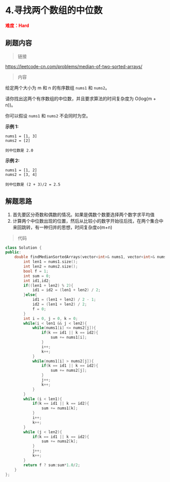 # 4.寻找两个数组的中位数

<font color=red>**难度：Hard** </font>

## 刷题内容

> 链接

https://leetcode-cn.com/problems/median-of-two-sorted-arrays/

> 内容

给定两个大小为 m 和 n 的有序数组 `nums1` 和 `nums2`。

请你找出这两个有序数组的中位数，并且要求算法的时间复杂度为 O(log(m + n))。

你可以假设 `nums1` 和 `nums2` 不会同时为空。

**示例 1:**

```
nums1 = [1, 3]
nums2 = [2]

则中位数是 2.0
```

**示例 2:**

```
nums1 = [1, 2]
nums2 = [3, 4]

则中位数是 (2 + 3)/2 = 2.5
```

## 解题思路

1. 首先要区分奇数和偶数的情况。如果是偶数个数要选择两个数字求平均值
2. 计算两个中位数出现的位置，然后从比较小的数字开始往后找，在两个集合中来回跳转，有一种归并的思想，时间复杂度o(m+n)

> 代码

```c++
class Solution {
public:
    double findMedianSortedArrays(vector<int>& nums1, vector<int>& nums2) {
        int len1 = nums1.size();
        int len2 = nums2.size();
        bool f = 1;
        int sum = 0;
        int id1,id2;
        if((len1 + len2) % 2){
            id1 = id2 = (len1 + len2) / 2;
        }else{
            id1 = (len1 + len2) / 2 - 1;
            id2 = (len1 + len2) / 2;
            f = 0;
        }
        int i = 0, j = 0, k = 0;
        while(i < len1 && j < len2){
            while(nums1[i] <= nums2[j]){
                if(k == id1 || k == id2){
                    sum += nums1[i];
                }
                i++;
                k++;
            }
            while(nums1[i] > nums2[j]){
                if(k == id1 || k == id2){
                    sum += nums2[j];
                }
                j++;
                k++;
            }
        }
        while (i < len1){
            if(k == id1 || k == id2){
                sum += nums1[k];
            }
            i++;
            k++;
        }
        while (j < len2){
            if(k == id1 || k == id2){
                sum += nums2[k];
            }
            j++;
            k++;
        }
        return f ? sum:sum*1.0/2;
    }
};
```

